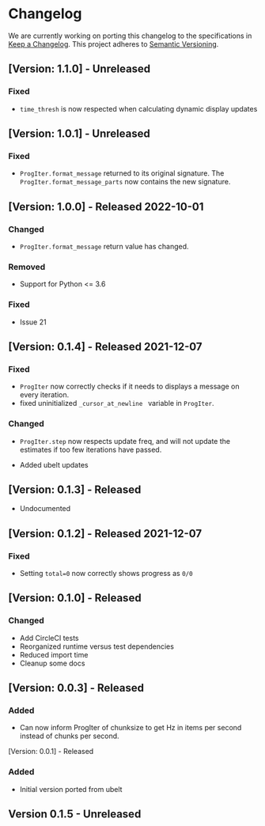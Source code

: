 # Changelog

We are currently working on porting this changelog to the specifications in
[Keep a Changelog](https://keepachangelog.com/en/1.0.0/).
This project adheres to [Semantic Versioning](https://semver.org/spec/v2.0.0.html).

## [Version: 1.1.0] - Unreleased 

### Fixed
* `time_thresh` is now respected when calculating dynamic display updates


## [Version: 1.0.1] - Unreleased 

### Fixed
* `ProgIter.format_message` returned to its original signature. The
  `ProgIter.format_message_parts` now contains the new signature.


## [Version: 1.0.0] - Released 2022-10-01

### Changed
* `ProgIter.format_message` return value has changed.

### Removed
* Support for Python <= 3.6

### Fixed
* Issue 21

## [Version: 0.1.4] - Released 2021-12-07

### Fixed
* `ProgIter` now correctly checks if it needs to displays a message on every iteration.
* fixed uninitialized `_cursor_at_newline ` variable in `ProgIter`.

### Changed
* `ProgIter.step` now respects update freq, and will not update the estimates
  if too few iterations have passed.

* Added ubelt updates


## [Version: 0.1.3] - Released

* Undocumented


## [Version: 0.1.2] - Released 2021-12-07

### Fixed 
* Setting `total=0` now correctly shows progress as `0/0`


## [Version: 0.1.0] - Released 

### Changed 
* Add CircleCI tests
* Reorganized runtime versus test dependencies
* Reduced import time
* Cleanup some docs
 

## [Version: 0.0.3] - Released

### Added
* Can now inform ProgIter of chunksize to get Hz in items per second instead of chunks per second.

[Version: 0.0.1] - Released

### Added
* Initial version ported from ubelt
## Version 0.1.5 - Unreleased


